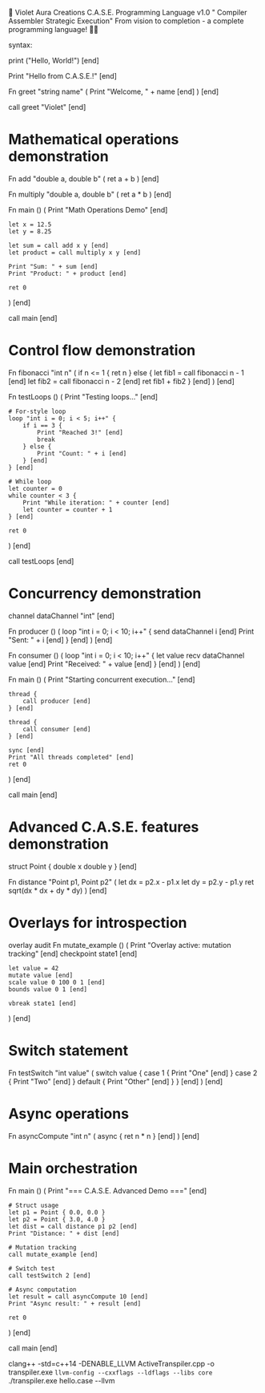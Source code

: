 🌌 Violet Aura Creations
C.A.S.E. Programming Language v1.0
" Compiler Assembler Strategic Execution"
From vision to completion - a complete programming language! 🚀✨

syntax:

print ("Hello, World!") [end] 

Print "Hello from C.A.S.E.!" [end]



Fn greet "string name" (
    Print "Welcome, " + name [end]
) [end]

call greet "Violet" [end]

# Mathematical operations demonstration

Fn add "double a, double b" (
    ret a + b
) [end]

Fn multiply "double a, double b" (
    ret a * b
) [end]

Fn main () (
    Print "Math Operations Demo" [end]
    
    let x = 12.5
    let y = 8.25
    
    let sum = call add x y [end]
    let product = call multiply x y [end]
    
    Print "Sum: " + sum [end]
    Print "Product: " + product [end]
    
    ret 0
) [end]

call main [end]

# Control flow demonstration

Fn fibonacci "int n" (
    if n <= 1 {
        ret n
    } else {
        let fib1 = call fibonacci n - 1 [end]
        let fib2 = call fibonacci n - 2 [end]
        ret fib1 + fib2
    } [end]
) [end]

Fn testLoops () (
    Print "Testing loops..." [end]
    
    # For-style loop
    loop "int i = 0; i < 5; i++" {
        if i == 3 {
            Print "Reached 3!" [end]
            break
        } else {
            Print "Count: " + i [end]
        } [end]
    } [end]
    
    # While loop
    let counter = 0
    while counter < 3 {
        Print "While iteration: " + counter [end]
        let counter = counter + 1
    } [end]
    
    ret 0
) [end]

call testLoops [end]

# Concurrency demonstration

channel dataChannel "int" [end]

Fn producer () (
    loop "int i = 0; i < 10; i++" {
        send dataChannel i [end]
        Print "Sent: " + i [end]
    } [end]
) [end]

Fn consumer () (
    loop "int i = 0; i < 10; i++" {
        let value
        recv dataChannel value [end]
        Print "Received: " + value [end]
    } [end]
) [end]

Fn main () (
    Print "Starting concurrent execution..." [end]
    
    thread {
        call producer [end]
    } [end]
    
    thread {
        call consumer [end]
    } [end]
    
    sync [end]
    Print "All threads completed" [end]
    ret 0
) [end]

call main [end]

# Advanced C.A.S.E. features demonstration

struct Point {
    double x
    double y
} [end]

Fn distance "Point p1, Point p2" (
    let dx = p2.x - p1.x
    let dy = p2.y - p1.y
    ret sqrt(dx * dx + dy * dy)
) [end]

# Overlays for introspection
overlay audit
Fn mutate_example () (
    Print "Overlay active: mutation tracking" [end]
    checkpoint state1 [end]
    
    let value = 42
    mutate value [end]
    scale value 0 100 0 1 [end]
    bounds value 0 1 [end]
    
    vbreak state1 [end]
) [end]

# Switch statement
Fn testSwitch "int value" (
    switch value {
        case 1 {
            Print "One" [end]
        }
        case 2 {
            Print "Two" [end]
        }
        default {
            Print "Other" [end]
        }
    } [end]
) [end]

# Async operations
Fn asyncCompute "int n" (
    async {
        ret n * n
    } [end]
) [end]

# Main orchestration
Fn main () (
    Print "=== C.A.S.E. Advanced Demo ===" [end]
    
    # Struct usage
    let p1 = Point { 0.0, 0.0 }
    let p2 = Point { 3.0, 4.0 }
    let dist = call distance p1 p2 [end]
    Print "Distance: " + dist [end]
    
    # Mutation tracking
    call mutate_example [end]
    
    # Switch test
    call testSwitch 2 [end]
    
    # Async computation
    let result = call asyncCompute 10 [end]
    Print "Async result: " + result [end]
    
    ret 0
) [end]

call main [end]

clang++ -std=c++14 -DENABLE_LLVM ActiveTranspiler.cpp -o transpiler.exe `llvm-config --cxxflags --ldflags --libs core`
./transpiler.exe hello.case --llvm





